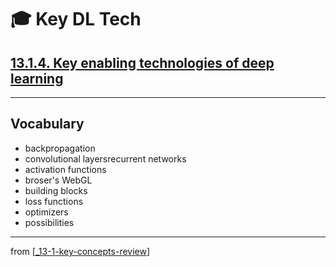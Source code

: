 # 🎓 Key DL Tech

## [**13.1.4.** Key enabling technologies of deep learning]()

---

## **Vocabulary**

- backpropagation
- convolutional layersrecurrent networks
- activation functions
- broser's WebGL
- building blocks
- loss functions
- optimizers
- possibilities

---
from [[_13-1-key-concepts-review]]

[//begin]: # "Autogenerated link references for markdown compatibility"
[_13-1-key-concepts-review]: _13-1-key-concepts-review.md "🎓 Key Concepts"
[//end]: # "Autogenerated link references"